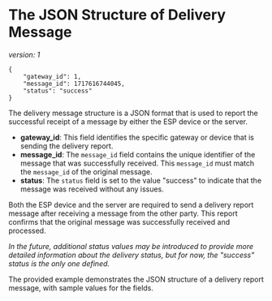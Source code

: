 # The JSON Structure of Delivery Message

_version: 1_

```
{
    "gateway_id": 1,
    "message_id": 1717616744045,
    "status": "success"
}
```

The delivery message structure is a JSON format that is used to report the successful receipt of a message by either the ESP device or the server.

- **gateway_id**: This field identifies the specific gateway or device that is sending the delivery report.
- **message_id**: The `message_id` field contains the unique identifier of the message that was successfully received. This `message_id` must match the `message_id` of the original message.
- **status**: The `status` field is set to the value "success" to indicate that the message was received without any issues.

Both the ESP device and the server are required to send a delivery report message after receiving a message from the other party. This report confirms that the original message was successfully received and processed.

_In the future, additional status values may be introduced to provide more detailed information about the delivery status, but for now, the "success" status is the only one defined._

The provided example demonstrates the JSON structure of a delivery report message, with sample values for the fields.
